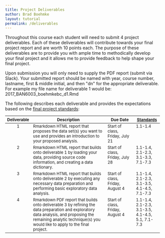 ```yaml
---
title: Project Deliverables
author: Brad Boehmke
layout: tutorial
permalink: /deliverables
---
```


Throughout this course each student will need to submit 4 project deliverables.  Each of these deliverables will contribute towards your final project report and are worth 10 points each.  The purpose of these deliverables are to provide you with ample time to methodically develop your final project and it allows me to provide feedback to help shape your final project.

Upon submission you will only need to supply the PDF report (submit via Slack). Your submitted report should be named with year, course number, lastname, first & middle initial, and then "dn" for the appropriate deliverable. For example my file name for deliverable 1 would be: 2017_BAN6003_boehmkebc_d1.Rmd

The following describes each deliverable and provides the expectations based on the [final project standards](final_project):


<div id="general-homework-rubric" class="section level1" style="width: 100%;">
<table style="font-size:13px;">
<col width="8%">
<col width="55%">
<col width="20%">
<col width="17%">
<thead>
<tr class="header">
<th align="left">Deliverable</th>
<th align="center">Description</th>
<th align="center">Due Date</th>
<th align="center"><a href="https://wfu-r.github.io/final_project">Standards</a></th>
</tr>
</thead>
<tbody>
<tr class="odd">
<td align="center" valign="top">1</td>
<td align="left" valign="top">Rmarkdown HTML report that proposes the data set(s) you want to use and provides an introduction to your proposed analysis. </td>
<td align="left" valign="top">Start of class, Friday, July 21 </td>
<td align="left" valign="top"> 1.1-1.4 </td>
</tr>
<tr class="even">
<td align="center" valign="top">2</td>
<td align="left" valign="top">Rmarkdown HTML report that builds onto deliverable 1 by loading your data, providing source code information, and creating a data dictionary. </td>
<td align="left" valign="top">Start of class, Friday, July 28 </td>
<td align="left" valign="top">1.1-1.4, 2.1-2.3, 3.1-3.3, 7.1-7.3 </td>
</tr>
<tr class="odd">
<td align="center" valign="top">3</td>
<td align="left" valign="top">Rmarkdown HTML report that builds onto deliverable 2 by executing any necessary data preparation and performing basic exploratory data analysis. </td>
<td align="left" valign="top">Start of class, Friday, August 4 </td>
<td align="left" valign="top">1.1-1.4, 2.1-2.3, 3.1-3.5, 4.1-4.5, 7.1-7.3 </td>
</tr>
<tr class="even">
<td align="center" valign="top">4</td>
<td align="left" valign="top">Rmarkdown PDF report that builds onto deliverable 3 by refining the data preparation and exploratory data analysis, and proposing the remaining analytic technique(s) you would like to apply to the final project. </td>
<td align="left" valign="top">Start of class, Friday, August 4 </td>
<td align="left" valign="top">1.1-1.4, 2.1-2.3, 3.1-3.5, 4.1-4.5, 5.1, 7.1-7.3 </td>
</tr>
</tbody>
</table>
</div>
